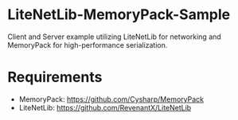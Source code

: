# LiteNetLib-MemoryPack-Sample
Client and Server example utilizing LiteNetLib for networking and MemoryPack for high-performance serialization.


# Requirements
- MemoryPack: https://github.com/Cysharp/MemoryPack
- LiteNetLib: https://github.com/RevenantX/LiteNetLib

